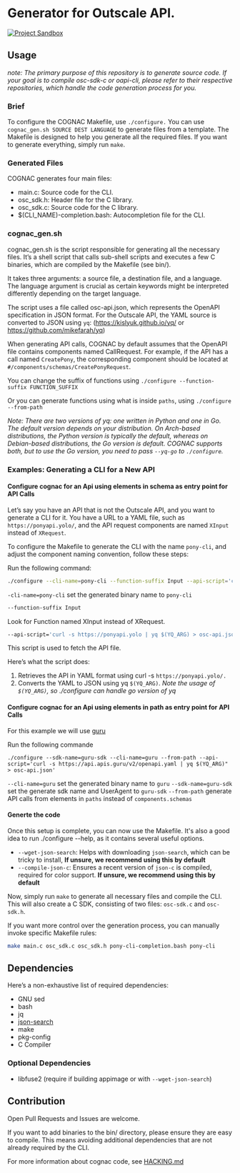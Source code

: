 # Generator for Outscale API.
[![Project Sandbox](https://docs.outscale.com/fr/userguide/_images/Project-Sandbox-yellow.svg)](https://docs.outscale.com/en/userguide/Open-Source-Projects.html)

## Usage

*note: The primary purpose of this repository is to generate source code. If your goal is to compile osc-sdk-c or oapi-cli, please refer to their respective repositories, which handle the code generation process for you.*

### Brief

To configure the COGNAC Makefile, use `./configure.`
You can use `cognac_gen.sh SOURCE DEST LANGUAGE` to generate files from a template.
The Makefile is designed to help you generate all the required files.
If you want to generate everything, simply run `make`.

### Generated Files

COGNAC generates four main files:
- main.c: Source code for the CLI.
- osc_sdk.h: Header file for the C library.
- osc_sdk.c: Source code for the C library.
- $(CLI_NAME)-completion.bash: Autocompletion file for the CLI.

### cognac_gen.sh

cognac_gen.sh is the script responsible for generating all the necessary files. It’s a shell script that calls sub-shell scripts and executes a few C binaries, which are compiled by the Makefile (see bin/).

It takes three arguments: a source file, a destination file, and a language.
The language argument is crucial as certain keywords might be interpreted differently depending on the target language.

The script uses a file called osc-api.json, which represents the OpenAPI specification in JSON format.
For the Outscale API, the YAML source is converted to JSON using `yq`: (https://kislyuk.github.io/yq/ or https://github.com/mikefarah/yq)

When generating API calls, COGNAC by default assumes that the OpenAPI file contains components named CallRequest.
For example, if the API has a call named `CreatePony`, the corresponding component should be located at `#/components/schemas/CreatePonyRequest`.

You can change the suffix of functions using `./configure --function-suffix FUNCTION_SUFFIX`

Or you can generate functions using what is inside `paths`, using `./configure --from-path`

*Note: There are two versions of yq: one written in Python and one in Go. The default version depends on your distribution. On Arch-based distributions, the Python version is typically the default, whereas on Debian-based distributions, the Go version is default. COGNAC supports both, but to use the Go version, you need to pass `--yq-go` to `./configure`.*

### Examples: Generating a CLI for a New API

#### Configure cognac for an Api using elements in schema as entry point for API Calls

Let’s say you have an API that is not the Outscale API, and you want to generate a CLI for it.
You have a URL to a YAML file, such as `https://ponyapi.yolo/`, and the API request components are named `XInput` instead of `XRequest`.

To configure the Makefile to generate the CLI with the name `pony-cli`, and adjust the component naming convention, follow these steps:

Run the following command:
```bash
./configure --cli-name=pony-cli --function-suffix Input --api-script='curl -s https://ponyapi.yolo | yq $(YQ_ARG)" > osc-api.json'
```

`-cli-name=pony-cli` set the generated binary name to `pony-cli`

```bash
--function-suffix Input
```
Look for Function named XInput instead of XRequest.

```bash
--api-script='curl -s https://ponyapi.yolo | yq $(YQ_ARG) > osc-api.json'
```


This script is used to fetch the API file.


Here’s what the script does:

1. Retrieves the API in YAML format using curl -s `https://ponyapi.yolo/.`
2. Converts the YAML to JSON using yq `$(YQ_ARG)`. *Note the usage of `$(YQ_ARG)`, so ./configure can handle go version of yq*


#### Configure cognac for an Api using elements in path as entry point for API Calls

For this example we will use [guru](https://apis.guru/api-doc/)

Run the following commande
```
./configure --sdk-name=guru-sdk --cli-name=guru --from-path --api-script='curl -s https://api.apis.guru/v2/openapi.yaml | yq $(YQ_ARG)" > osc-api.json'
```

`--cli-name=guru` set the generated binary name to `guru`
`--sdk-name=guru-sdk` set the generate sdk name and UserAgent to `guru-sdk`
`--from-path` generate API calls from elements in `paths` instead of `components.schemas`


#### Generte the code

Once this setup is complete, you can now use the Makefile. It's also a good idea to run ./configure --help, as it contains several useful options.
- `--wget-json-search`: Helps with downloading `json-search`, which can be tricky to install, **If unsure, we recommend using this by default**
- `--compile-json-c`: Ensures a recent version of `json-c` is compiled, required for color support. **If unsure, we recommend using this by default**

Now, simply run `make` to generate all necessary files and compile the CLI. This will also create a C SDK, consisting of two files: `osc-sdk.c` and `osc-sdk.h`.

If you want more control over the generation process, you can manually invoke specific Makefile rules:
```bash
make main.c osc_sdk.c osc_sdk.h pony-cli-completion.bash pony-cli
```


## Dependencies

Here’s a non-exhaustive list of required dependencies:
- GNU sed
- bash
- jq
- [json-search](https://github.com/cosmo-ray/json-search)
- make
- pkg-config
- C Compiler

### Optional Dependencies
- libfuse2 (require if building appimage or with `--wget-json-search`)


## Contribution

Open Pull Requests and Issues are welcome.

If you want to add binaries to the bin/ directory, please ensure they are easy to compile.
This means avoiding additional dependencies that are not already required by the CLI.

For more information about cognac code, see [HACKING.md](./HACKING.md)
